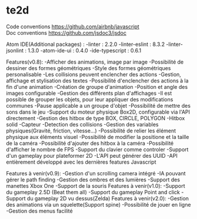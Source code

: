 # te2d
 Code conventions https://github.com/airbnb/javascript    
 Doc conventions https://github.com/jsdoc3/jsdoc
 
 Atom IDE(Additional packages) :
    -linter : 2.2.0
    -linter-eslint : 8.3.2
    -linter-jsonlint : 1.3.0
    -atom-ide-ui : 0.4.0
    -ide-typescript : 0.6.1

Features(v0.8):
    -Afficher des animations, image par image
    -Possibilité de dessiner des formes géométriques
    -Style des formes géométriques personalisable
    -Les collisions peuvent enclencher des actions
    -Gestion, affichage et stylisation des textes
    -Possibilité d'enclencher des actions à la fin d'une animation
    -Création de groupe d'animation
    -Position et angle des images configurable
    -Gestion des différents plan d'affichages
    -Il est possible de grouper les objets, pour leur appliquer des modifications communes
    -Pause applicable a un groupe d'objet
    -Possibilité de mettre des sons dans le jeu
    -Support du moteur physique Box2D, configurable via l'API directement
        -Gestion des hitbox de type BOX, CIRCLE, POLYGON
        -Hitbox solid
        -Capteur
        -Detection des collisions
        -Gestion des variables physiques(Gravité, friction, vitesse...)
    -Possibilité de relier les élément physique aux éléments visuel
    -Possibilité de modifier la positione et la taille de la caméra
    -Possibilité d'ajouter des hitbox à la caméra
    -Possibilité d'afficher le nombre de FPS
    -Support du clavier comme controler
    -Support d'un gameplay pour plateformer 2D
    -L'API peut générer des UUID
    -API entièrement développé avec les dernières features Javascript
    
Features à venir(v0.9):
    -Gestion d'un scrolling camera intégré
    -IA pouvant gérer le path finding
    -Gestion des ombres et des lumières
    -Support des manettes Xbox One
    -Support de la souris
Features à venir(v1.0):
    -Support du gameplay 2.5D (Beat them all)
    -Support du gameplay Point and click
    -Support du gameplay 2D vu dessus(Zelda)
Features à venir(v2.0):
    -Gestion des animations via un squelette(Support spine)
    -Possibilité de jouer en ligne
    -Gestion des menus facilité
